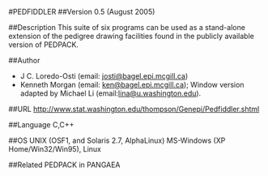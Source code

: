 #PEDFIDDLER
##Version
0.5 (August 2005)

##Description
This suite of six programs can be used as a stand-alone extension of the pedigree drawing facilities found in the publicly available version of PEDPACK.

##Author
* J C. Loredo-Osti (email: josti@bagel.epi.mcgill.ca)
* Kenneth Morgan (email: ken@bagel.epi.mcgill.ca); Window version adapted by Michael Li (email:lina@u.washington.edu).

##URL
http://www.stat.washington.edu/thompson/Genepi/Pedfiddler.shtml

##Language
C,C++

##OS
UNIX (OSF1, and Solaris 2.7, AlphaLinux) MS-Windows (XP Home/Win32/Win95), Linux

##Related
PEDPACK in PANGAEA

